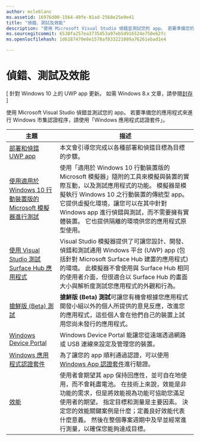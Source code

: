 ```yaml
---
author: mcleblanc
ms.assetid: 16976d00-1564-49fe-81ad-2568e25e9e41
title: "偵錯、測試及效能"
description: "使用 Microsoft Visual Studio 偵錯並測試您的 app。 若要準備您的應用程式來進行 Windows 市集認證程序，請使用「Windows 應用程式認證套件」。"
ms.sourcegitcommit: 6530fa257ea3735453a97eb5d916524e750e62fc
ms.openlocfilehash: 1d6187470e8e1578af833221089a76261ebad1e4

---
```

# 偵錯、測試及效能

\[ 針對 Windows 10 上的 UWP app 更新。 如需 Windows 8.x 文章，請參閱[封存](http://go.microsoft.com/fwlink/p/?linkid=619132) \]

使用 Microsoft Visual Studio 偵錯並測試您的 app。 若要準備您的應用程式來進行 Windows 市集認證程序，請使用「Windows 應用程式認證套件」。

| 主題 | 描述 |
|-------|-------------|
| [部署和偵錯 UWP app](deploying-and-debugging-uwp-apps.md) | 本文會引導您完成以各種部署和偵錯目標為目標的步驟。 |
| [使用適用於 Windows 10 行動裝置版的 Microsoft 模擬器進行測試](test-with-the-emulator.md) | 使用「適用於 Windows 10 行動裝置版的 Microsoft 模擬器」隨附的工具來模擬與裝置的實際互動，以及測試應用程式的功能。 模擬器是模擬執行 Windows 10 之行動裝置的傳統型 app。 它提供虛擬化環境，讓您可以在其中針對 Windows app 進行偵錯與測試，而不需要擁有實體裝置。 它也提供隔離的環境供您的應用程式原型使用。 |
| [使用 Visual Studio 測試 Surface Hub 應用程式](test-surface-hub-apps-using-visual-studio.md) | Visual Studio 模擬器提供了可讓您設計、開發、偵錯和測試通用 Windows 平台 (UWP) app (包括針對 Microsoft Surface Hub 建置的應用程式) 的環境。 此模擬器不會使用與 Surface Hub 相同的使用者介面，但很適合以 Surface Hub 的畫面大小與解析度測試您應用程式的外觀和行為。 |
| [搶鮮版 (Beta) 測試](beta-testing.md) | **搶鮮版 (Beta) 測試**可讓您有機會根據您應用程式開發小組以外的個人所提供的意見反應，改進您的應用程式，這些個人會在他們自己的裝置上試用您尚未發行的應用程式。 |
| [Windows Device Portal](device-portal.md) | Windows Device Portal 能讓您從遠端透過網路或 USB 連線來設定及管理您的裝置。 |
| [Windows 應用程式認證套件](windows-app-certification-kit.md) | 為了讓您的 app 順利通過認證，可以使用 [Windows App 認證套件](http://go.microsoft.com/fwlink/p/?LinkID=309666)進行驗證。 |
| [效能](performance-and-xaml-ui.md) | 使用者會期望其 app 保持回應性，並可自在地使用，而不會耗盡電池。 在技術上來說，效能是非功能的需求，但是將效能視為功能可協助您滿足使用者的期望。 指定目標和測量是主要因素。 決定您的效能關鍵案例是什麼；定義良好效能代表什麼意義。 然後在整個專案週期中及早並經常進行測量，以確保您能夠達成目標。 |




<!--HONumber=Jun16_HO3-->


